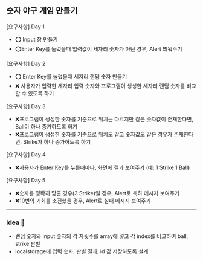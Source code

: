 ## 숫자 야구 게임 만들기

[요구사항] Day 1

- ⭕ Input 창 만들기 
- ⭕Enter Key를 눌렀을때 입력값이 세자리 숫자가 아닌 경우, Alert 띄워주기

[요구사항] Day 2

- ⭕ Enter Key를 눌렀을때 세자리 랜덤 숫자 만들기
- ❌ 사용자가 입력한 세자리 입력 숫자와 프로그램이 생성한 세자리 랜덤 숫자를 비교할 수 있도록 하기

[요구사항] Day 3

- ❌프로그램이 생성한 숫자를 기준으로 위치는 다르지만 같은 숫자값이 존재한다면, Ball이 하나 증가하도록 하기
- ❌프로그램이 생성한 숫자를 기준으로 위치도 같고 숫자값도 같은 경우가 존재한다면, Strike가 하나 증가하도록 하기

[요구사항] Day 4
- ❌사용자가 Enter Key를 누를때마다, 화면에 결과 보여주기 (예: 1 Strike 1 Ball)

[요구사항] Day 5
- ❌숫자를 정확히 맞출 경우(3 Strike)일 경우, Alert로 축하 메시지 보여주기
- ❌10번의 기회를 소진했을 경우, Alert로 실패 메시지 보여주기

-------
### idea 🎉
- 랜덤 숫자와 input 숫자의 각 자릿수를 array에 넣고 각 index를 비교하여 ball, strike 판별 
- localstorage에 입력 숫자, 판별 결과, id 값 저장하도록 설계